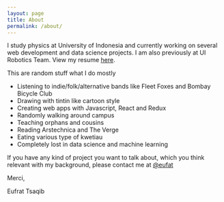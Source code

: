 ```yaml
---
layout: page
title: About
permalink: /about/
---
```

 I study physics at University of Indonesia and currently working on several web development and data science projects. I am also previously at UI Robotics Team. View my resume [here](https://docs.google.com/document/d/1v2QEILcYgqYaE_yI4qGiBH8DPppA4X49Wn-j50j6TOo/edit?usp=sharing). 

 This are random stuff what I do mostly

- Listening to indie/folk/alternative bands like Fleet Foxes and Bombay Bicycle Club
- Drawing with tintin like cartoon style
- Creating web apps with Javascript, React and Redux
- Randomly walking around campus
- Teaching orphans and cousins
- Reading Arstechnica and The Verge
- Eating various type of kwetiau
- Completely lost in data science and machine learning

 If you have any kind of project you want to talk about, which you think relevant with my background, please contact me at [@eufat](https://www.twitter.com/eufat)

Merci,

Eufrat Tsaqib
